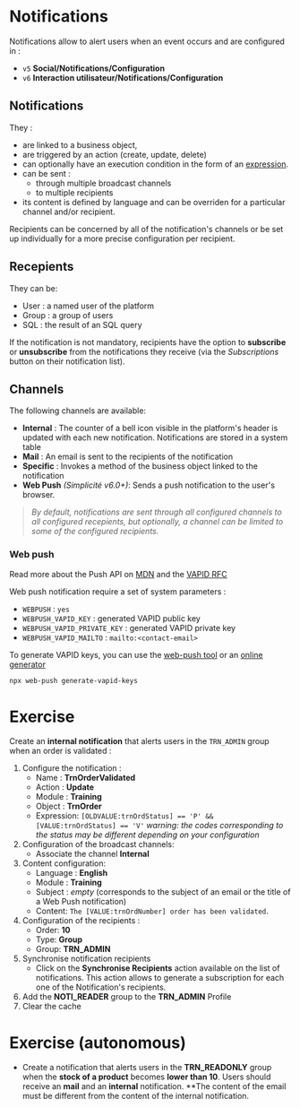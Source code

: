 Notifications
====================

Notifications allow to alert users when an event occurs and are configured in :
- `v5` **Social/Notifications/Configuration** 
- `v6` **Interaction utilisateur/Notifications/Configuration** 

## Notifications

They :
- are linked to a business object, 
- are triggered by an action (create, update, delete) 
- can optionally have an execution condition in the form of an [expression](/lesson/core/expressions).
- can be sent :
    - through multiple broadcast channels 
    - to multiple recipients
- its content is defined by language and can be overriden for a particular channel and/or recipient. 

Recipients can be concerned by all of the notification's channels or be set up individually for a more precise configuration per recipient. 

## Recepients

They can be:
- User : a named user of the platform
- Group : a group of users
- SQL : the result of an SQL query

If the notification is not mandatory, recipients have the option to **subscribe** or **unsubscribe** from the notifications they receive (via the *Subscriptions* button on their notification list).

## Channels

The following channels are available:
- **Internal** : The counter of a bell icon visible in the platform's header is updated with each new notification. Notifications are stored in a system table
- **Mail** : An email is sent to the recipients of the notification
- **Specific** : Invokes a method of the business object linked to the notification
- **Web Push** *(Simplicité v6.0+)*: Sends a push notification to the user's browser. 

> *By default, notifications are sent through all configured channels to all configured recepients, but optionally, a channel can be limited to some of the configured recipients.*

### Web push

Read more about the Push API on [MDN](https://developer.mozilla.org/en-US/docs/Web/API/Push_API) and the [VAPID RFC](https://datatracker.ietf.org/doc/rfc8292/)

Web push notification require a set of system parameters :
- `WEBPUSH` : `yes`
- `WEBPUSH_VAPID_KEY` : generated VAPID public key
- `WEBPUSH_VAPID_PRIVATE_KEY` : generated VAPID private key
- `WEBPUSH_VAPID_MAILTO` : `mailto:<contact-email>`

To generate VAPID keys, you can use the [web-push tool](https://www.npmjs.com/package/web-push) or an [online generator](https://www.attheminute.com/vapid-key-generator)

```bash
npx web-push generate-vapid-keys
```

Exercise
====================

Create an **internal notification** that alerts users in the `TRN_ADMIN` group when an order is validated :
1. Configure the notification :
    * Name : **TrnOrderValidated**
    * Action : **Update**
    * Module : **Training**
    * Object : **TrnOrder**
    * Expression: `[OLDVALUE:trnOrdStatus] == 'P' && [VALUE:trnOrdStatus] == 'V'` *warning: the codes corresponding to the status may be different depending on your configuration* 
2. Configuration of the broadcast channels:
    * Associate the channel **Internal**
3. Content configuration:
    * Language : **English**
    * Module : **Training**
    * Subject : *empty* (corresponds to the subject of an email or the title of a Web Push notification)
    * Content: `The [VALUE:trnOrdNumber] order has been validated`.
4. Configuration of the recipients : 
    * Order: **10**
    * Type: **Group**
    * Group: **TRN_ADMIN**
5. Synchronise notification recipients
    * Click on the **Synchronise Recipients** action available on the list of notifications. This action allows to generate a subscription for each one of the Notification's recipients.
6. Add the **NOTI_READER** group to the **TRN_ADMIN** Profile
7. Clear the cache

Exercise (autonomous)
====================

* Create a notification that alerts users in the **TRN_READONLY** group when the **stock of a product** becomes **lower than 10**. Users should receive an **mail** and an **internal** notification. 
**The content of the email must be different from the content of the internal notification.